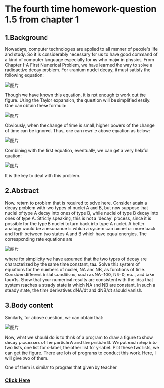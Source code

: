 # The fourth time homework-question 1.5 from chapter 1

## 1.Background
Nowadays, computer technologies are applied to all manner of people's life and study. So it is considerably necessary for us to have good command of a kind of computer language especially for us who major in physics. From Chapter 1-A First Numerical Problem, we have learned the way to solve a radioactive decay problem. 
For uranium nuclei decay, it must satisfy the following equation:

![图片](https://github.com/TanMingjun/compuational_physics_N2014301020106/blob/master/Ex-4/equation/DUBC0F7EY4FBZ1.png)

Though we have known this equation, it is not enough to work out the figure. Using the Taylor expansion, the question will be simplified easily. One can obtain these formula:

![图片](https://github.com/TanMingjun/compuational_physics_N2014301020106/blob/master/Ex-4/equation/D8EQWQ391K67AOHZV0.png)

Obviously, when the change of time is small, higher powers of the change of time can be ignored. Thus, one can rewrite above equation as below:

![图片](https://github.com/TanMingjun/compuational_physics_N2014301020106/blob/master/Ex-4/equation/81KRZB9Q4RR%5DD4G78E4.png)

Combining with the first equation, eventually, we can get a very helpful quation:

![图片](https://github.com/TanMingjun/compuational_physics_N2014301020106/blob/master/Ex-4/equation/F745IUPTXKNE2HJHSX.png)

It is the key to deal with this problem.

## 2.Abstract
Now, return to problem that is required to solve here.
Consider again a decay problem with two types of nuclei A and B, but now suppose that nuclei of type A decay into ones of type B, while nuclei of type B decay into ones of type A. Strictly speaking, this is not a 'decay' process, since it is possible for the type B nuclei to turn back into type A nuclei. A better analogy would be a resonance in which a system can tunnel or move back and forth between two states A and B which have equal energies. The corresponding rate equations are

![图片](https://github.com/TanMingjun/compuational_physics_N2014301020106/blob/master/Ex-4/equation/0A2E00MI5YJP1XUO99YP3.png)

where for simplicity we have assumed that the two types of decay are characterized by the same time constant, tau. Solve this system of equations for the numbers of nuclei, NA and NB, as functions of time. Consider different initial conditions, such as NA=100, NB=0, etc., and take tau=1s. Show that your numerical results are consistent with the idea that system reaches a steady state in which NA and NB are constant. In such a steady state, the time derivatives dNA/dt and dNB/dt should vanish.

## 3.Body content
Similarly, for above question, we can obtain that:

![图片](https://github.com/TanMingjun/compuational_physics_N2014301020106/blob/master/Ex-4/equation/7D7E0TLG8EUZ2QJY.png)

Now, what we should do is to think of a program to draw a figure to show decay processes of the particle A and the particle B.
We put each step into two lists, one list for x-label, the other list for y-label. Plot these two lists, we can get the figure. There are lots of programs to conduct this work. Here, I will give two of them.

One of them is similar to program that given by teacher.
### [Click Here](https://github.com/TanMingjun/compuational_physics_N2014301020106/blob/master/Ex-4/code/%E7%B2%92%E5%AD%90%E8%A1%B0%E5%8F%98%E6%A8%A1%E6%8B%9F1.py)
